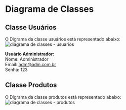 # Diagrama de Classes

## Classe Usuários
O Digrama da classe usuários está representado abaixo:
![diagrama de classes - usuarios](https://user-images.githubusercontent.com/19656573/31110928-c60b3244-a7e0-11e7-9416-ea5e1a51efb5.jpg)

**Usuário Administrador:**  
Nome: Administrador  
Email: adm@adm.com.br  
Senha: 123  

## Classe Produtos
O Digrama da classe produtos está representado abaixo:
![diagrama de classes - produtos](https://user-images.githubusercontent.com/19656573/31304697-d452fa74-aafd-11e7-8517-4454498227b4.jpg)
